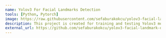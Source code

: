 ```yaml
---
name: Yolov3 For Facial Landmarks Detection
tools: [Python, Pytorch]
image: https://raw.githubusercontent.com/sefaburakokcu/yolov3-facial-landmark-detection/main/outputs/extra/2_Demonstration_Demonstration_Or_Protest_2_58.jpg
description: This project is created for training and testing Yolov3 model for multi-task face detection and facial landmarks extraction.
external_url: https://github.com/sefaburakokcu/yolov3-facial-landmark-detection
---
```

